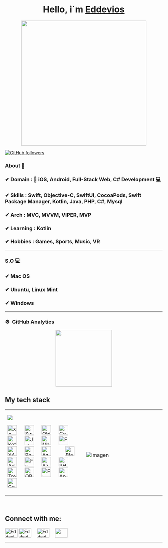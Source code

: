 <div align="center">
<h1 align="center">Hello, i´m <a href="https://eddevios.com">Eddevios</a></h1>
</div>
<p align="center">
<a href="https://github.com/eddevios">
<img src="https://www.eddevios.com/wp-content/uploads/2024/09/Profile.jpeg" height = 400px align = center>
</a>
</p>

[![GitHub followers](https://img.shields.io/github/followers/eddevios?style=social)](https://github.com/eddevios)

### About 📌

### ✔  **Domain :**  📲 iOS, Android, Full-Stack Web, C# Development 💻
### ✔  **Skills :** Swift, Objective-C, SwiftUI, CocoaPods, Swift Package Manager, Kotlin, Java, PHP, C#, Mysql
### ✔  **Arch :** MVC, MVVM, VIPER, MVP
### ✔  **Learning :** Kotlin
### ✔  **Hobbies :**  Games, Sports, Music, VR

<hr>

### S.O 💻

### ✔  Mac OS
### ✔  Ubuntu, Linux Mint
### ✔  Windows

<hr>

### ⚙️ &nbsp;GitHub Analytics

<p align="center">
<a href="https://github.com/eddevios">
  <img height="180em" src="https://github-readme-stats-eight-theta.vercel.app/api?username=eddevios&show_icons=true&theme=algolia&include_all_commits=true&count_private=true"/>
</a>
</p>

## My tech stack
<table>
<tr>
<td width="50%">
<div style="display: flex; align-items: left;">
  <div>
    <p align="left"> 
      <a href="https://skillicons.dev">
        <img src="https://skillicons.dev/icons?i=swift,apple,androidstudio,swift,cs,unity,java,php,wordpress,css,html,js,mysql,sqlite,firebase,git,github,gitlab,docker,materialui,postman,vscode,bash,windows,linux,ps&perline=12" />
      </a>
      <div style="display: flex;">
      </div>
      <!--
      <a> 
        <img alt="Swift" src="https://img.shields.io/badge/Swift-%23F05138?logo=swift&link=https%3A%2F%2Fwww.eddevios.com%2F&logoColor=white" height="30"/>
      </a> 
      &emsp;-->
      <a> 
        <img alt="xCode" src="https://img.shields.io/badge/xCode-%23147EFB?logo=xcode&logoColor=white&link=https%3A%2F%2Fwww.eddevios.com%2F" height="30"/>
      </a> 
      &emsp;
      <a> 
        <img alt="SwiftUI" src="https://img.shields.io/badge/SwiftUI-%23F05138?logo=swift&link=https%3A%2F%2Fwww.eddevios.com%2F&logoColor=white" height="30"/>
      </a> 
      &emsp;
      <a> 
        <img alt="Objective C" src="https://img.shields.io/badge/Objective-C-%239933CC?logoColor=white&link=https%3A%2F%2Fwww.eddevios.com%2F" height="30"/>
      </a> 
      &emsp;
      <a>
        <img alt="Cocoa Pods" src="https://img.shields.io/badge/Cocoa%20Pods-%23EE3322?logo=cocoapods&logoColor=white&link=https%3A%2F%2Fwww.eddevios.com%2F" height="30"/>
      </a>
      &emsp;
      <a> 
        <img alt="Kotlin" src="https://img.shields.io/badge/Kotlin-%237F52FF?logo=kotlin&link=https%3A%2F%2Fwww.eddevios.com%2F&logoColor=white" height="30"/>
      </a> 
      &emsp;<!--
      <a>
        <img alt="Android Studio" src="https://img.shields.io/badge/Android Studio-%23302E31?logo=androidstudio&link=https%3A%2F%2Fwww.eddevios.com%2F&logoColor=white" height="30"/>
      </a>
      &emsp;-->
      <a> 
        <img alt="Jetpack Compose" src="https://img.shields.io/badge/Jetpack%20Compose-%234285F4?logo=jetpackcompose&logoColor=white&link=https%3A%2F%2Fwww.eddevios.com%2F" height="30"/>
      </a> 
      &emsp;
      <a> 
        <img alt="Material Design" src="https://img.shields.io/badge/Material-%23757575?logo=materialdesign&logoColor=white&link=https%3A%2F%2Fwww.eddevios.com%2F" height="30"/>
      </a> 
      &emsp;
      <a>
        <img alt="Firebase" src="https://img.shields.io/badge/Firebase-%23DD2C00?logo=firebase&logoColor=white&link=https%3A%2F%2Fwww.eddevios.com%2F" height="30"/>
      </a>
      &emsp;
      <a>
        <img alt="XAMPP" src="https://img.shields.io/badge/XAMPP-%23FB7A24?logo=xampp&logoColor=white&link=https%3A%2F%2Fwww.eddevios.com%2F" height="30"/>
      </a>
      &emsp;<!--
      <a>
        <img alt="Postman" src="https://img.shields.io/badge/Postman-%23FF6C37?logo=postman&logoColor=white&link=https%3A%2F%2Fwww.eddevios.com%2F" height="30"/>
      </a>
      &emsp;
      <a> 
        <img alt="Unity" src="https://img.shields.io/badge/Unity-%23FFFFFF?logo=unity&link=https%3A%2F%2Fwww.eddevios.com%2F&logoColor=black" height="30"/>
      </a>
      &emsp;
       <a>
        <img alt="C Sharp" src="https://img.shields.io/badge/C%23-%2399CC00?logo=sharp&link=https%3A%2F%2Fwww.eddevios.com%2F&logoColor=white" height="30"/>
      </a>
      &emsp;
      <a>
        <img alt="Visual Studio" src="https://img.shields.io/badge/Visual%20Studio-%2300465B?link=https%3A%2F%2Fwww.eddevios.com%2F" height="30"/>
      </a>
      &emsp;-->
      <a>
        <img alt="Photon" src="https://img.shields.io/badge/Photon-%23004480?logo=photon&logoColor=white&link=https%3A%2F%2Fwww.eddevios.com%2F" height="30"/>
      </a>
      &emsp;
      <a>
        <img alt="Azure PlayFab" src="https://img.shields.io/badge/Azure PlayFab-%23003791?logoColor=white&link=https%3A%2F%2Fwww.eddevios.com%2F" height="30"/>
      </a>
      &emsp;
      &emsp;
      <a>
        <img alt="Blender" src="https://img.shields.io/badge/Blender-%23E87D0D?logo=blender&logoColor=white&link=https%3A%2F%2Fwww.eddevios.com%2F" height="30"/>
      </a>
      &emsp;
      <a>
        <img alt="Adobe Photoshop" src="https://img.shields.io/badge/Photoshop-%2331A8FF?logo=adobephotoshop&logoColor=white&link=https%3A%2F%2Fwww.eddevios.com%2F" height="30"/>
      </a>
      &emsp;<!--
      <a>
        <img alt="Git" src="https://img.shields.io/badge/-git-red?logo=git&logoColor=white" height="30"/>
      </a>
      &emsp;
      <a> 
        <img alt="Git Hub" src="https://img.shields.io/badge/-GitHub-black?logo=github&logoColor=white" height="30"/>
      </a>
      &emsp;
      <a>
        <img alt="Git Lab" src="https://img.shields.io/badge/Git%20Lab-%23FC6D26?logo=gitlab&logoColor=white&link=https%3A%2F%2Fwww.eddevios.com%2F" height="30"/>
      </a>
      &emsp;
      <a> 
         <img alt="PHP" src="https://img.shields.io/badge/PHP-%23777BB4?logo=php&logoColor=white&link=https%3A%2F%2Fwww.eddevios.com%2F" height="30"/>
       </a>
      &emsp;-->
      <a> 
        <img alt="Filezilla" src="https://img.shields.io/badge/Filezilla-%23BF0000?logo=filezilla&logoColor=white&link=https%3A%2F%2Fwww.eddevios.com%2F" height="30"/>
      </a> 
      &emsp;
       <a>
        <img alt="Azure" src="https://img.shields.io/badge/Azure-%23DE00A5?link=https%3A%2F%2Fwww.eddevios.com%2F" height="30"/>
      </a>
      &emsp;<!--
      <a> 
         <img alt="JavaScript" src="https://img.shields.io/badge/JavaScript%20-%23F7DF1E.svg?logo=javascript&logoColor=black" height="30"/>
       </a>
      &emsp;
      <a> 
        <img alt="Wordpress" src="https://img.shields.io/badge/Wordpress-%2321759B?logo=wordpress&logoColor=white&link=https%3A%2F%2Fwww.eddevios.com%2F" height="30"/>
      </a> 
      &emsp;-->
      <a>
        <img alt="PHP MyAdmin" src="https://img.shields.io/badge/PHP%20MyAdmin-%236C78AF?logo=phpmyadmin&logoColor=white&link=https%3A%2F%2Fwww.eddevios.com%2F" height="30"/>
      </a>
      &emsp;
      <a>
        <img alt="Trello" src="https://img.shields.io/badge/Trello-%230052CC?logo=trello&logoColor=white&link=https%3A%2F%2Fwww.eddevios.com%2F" height="30"/>
      </a>
      &emsp;
      <a> 
        <img alt="OBS studio" src="https://img.shields.io/badge/OBS-%23302E31?logo=obsstudio&link=https%3A%2F%2Fwww.eddevios.com%2F&logoColor=white" height="30"/>
      </a> 
      &emsp;
      <a> 
        <img alt="Figma" src="https://img.shields.io/badge/Figma-%23F24E1E?logo=figma&logoColor=white&link=https%3A%2F%2Fwww.eddevios.com%2F" height="30"/>
      </a> 
      &emsp;
      <a> 
        <img alt="App Store" src="https://img.shields.io/badge/App%20Store-%230D96F6?logo=appstore&logoColor=white&link=https%3A%2F%2Fwww.eddevios.com%2F" height="30"/>
      </a> 
      &emsp;
      &emsp;
      <a> 
        <img alt="Google Play" src="https://img.shields.io/badge/Google%20Play-%23414141?logo=googleplay&logoColor=white&link=https%3A%2F%2Fwww.eddevios.com%2F" height="30"/>
      </a> 
      &emsp;
    </p>
  </div>
</div>                                                                                
</td>
  
<td width="50%">
  <br>
  <div style="display: flex; align-items: right;">
    <div>
      <img src="https://www.eddevios.com/wp-content/uploads/2024/09/93819d72-1e6e-453e-a341-01989d66f6c6.jpeg" alt="Imagen" style="max-width=100%"  >
    </div>
  </div> 
  </td>
</table>                                                                                 
</div>
<br>


## Connect with me:
<p align="left">
  <a href="https://www.linkedin.com/in/eddevios" target="blank"><img align="center"
      src="https://raw.githubusercontent.com/rahuldkjain/github-profile-readme-generator/master/src/images/icons/Social/linked-in-alt.svg"
      alt="Eddevios" height="30" width="40" /></a>
  <a href="https://www.instagram.com/eddevios" target="blank"><img align="center"
      src="https://raw.githubusercontent.com/rahuldkjain/github-profile-readme-generator/master/src/images/icons/Social/instagram.svg"
      alt="Eddevios" height="30" width="40" /></a>&emsp;
  <a href="https://www.eddevios.com/contacto" target="blank"><img align="center"
    src="https://www.eddevios.com/wp-content/uploads/2018/07/favicon152.png"
    alt="Eddevios" height="30" width="40" /></a>&emsp;
  <a href="mailto:edu@eddevios.com" target="blank"><img align="center" 
    src="https://img.shields.io/badge/Mail-%23EA4335?logo=gmail&logoColor=white&link=https%3A%2F%2Fwww.eddevios.com%2F"
    height="30" width="40"/></a>
</p>

-----
<p align="center">
  <!--
  <img height="50%" width="auto" src="https://github-readme-stats.vercel.app/api?username=eddevios&show_icons=true&count_private=true&theme=darcula&hide_border=true&hide=issues,contribs&bg_color=00000000">
  <img height="50%" width="auto" src="https://github-readme-stats.vercel.app/api/top-langs/?username=eddevios&layout=compact&hide_border=true&theme=darcula&bg_color=00000000&langs_count=6&hide=jupyter%20notebook,tex,css,php">
  -->
  <br>
  <br>
</p>


